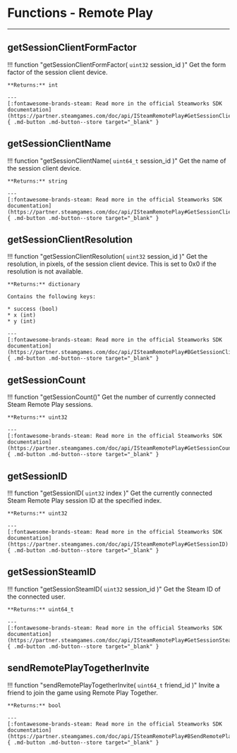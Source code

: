 # Functions - Remote Play

---

## getSessionClientFormFactor

!!! function "getSessionClientFormFactor( ```uint32``` session_id )"
	Get the form factor of the session client device.

	**Returns:** int

    ---
    [:fontawesome-brands-steam: Read more in the official Steamworks SDK documentation](https://partner.steamgames.com/doc/api/ISteamRemotePlay#GetSessionClientFormFactor){ .md-button .md-button--store target="_blank" }

## getSessionClientName

!!! function "getSessionClientName( ```uint64_t``` session_id )"
	Get the name of the session client device.
    
    **Returns:** string

    ---
    [:fontawesome-brands-steam: Read more in the official Steamworks SDK documentation](https://partner.steamgames.com/doc/api/ISteamRemotePlay#GetSessionClientName){ .md-button .md-button--store target="_blank" }

## getSessionClientResolution

!!! function "getSessionClientResolution( ```uint32``` session_id )"
	Get the resolution, in pixels, of the session client device. This is set to 0x0 if the resolution is not available.

	**Returns:** dictionary

	Contains the following keys:
	
	* success (bool)
	* x (int)
	* y (int)

    ---
    [:fontawesome-brands-steam: Read more in the official Steamworks SDK documentation](https://partner.steamgames.com/doc/api/ISteamRemotePlay#BGetSessionClientResolution){ .md-button .md-button--store target="_blank" }

## getSessionCount

!!! function "getSessionCount()"
	Get the number of currently connected Steam Remote Play sessions.

	**Returns:** uint32

    ---
    [:fontawesome-brands-steam: Read more in the official Steamworks SDK documentation](https://partner.steamgames.com/doc/api/ISteamRemotePlay#GetSessionCount){ .md-button .md-button--store target="_blank" }

## getSessionID

!!! function "getSessionID( ```uint32``` index )"
	Get the currently connected Steam Remote Play session ID at the specified index.

	**Returns:** uint32

    ---
    [:fontawesome-brands-steam: Read more in the official Steamworks SDK documentation](https://partner.steamgames.com/doc/api/ISteamRemotePlay#GetSessionID){ .md-button .md-button--store target="_blank" }

## getSessionSteamID

!!! function "getSessionSteamID( ```uint32``` session_id )"
	Get the Steam ID of the connected user.

	**Returns:** uint64_t

    ---
    [:fontawesome-brands-steam: Read more in the official Steamworks SDK documentation](https://partner.steamgames.com/doc/api/ISteamRemotePlay#GetSessionSteamID){ .md-button .md-button--store target="_blank" }

## sendRemotePlayTogetherInvite

!!! function "sendRemotePlayTogetherInvite( ```uint64_t``` friend_id )"
	Invite a friend to join the game using Remote Play Together.
	
	**Returns:** bool

    ---
    [:fontawesome-brands-steam: Read more in the official Steamworks SDK documentation](https://partner.steamgames.com/doc/api/ISteamRemotePlay#BSendRemotePlayTogetherInvite){ .md-button .md-button--store target="_blank" }